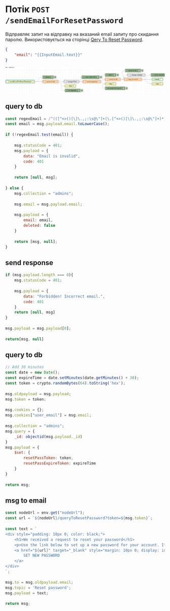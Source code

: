 # Потік `POST /sendEmailForResetPassword`

Відправляє запит на відправку на вказаний email запиту про скидання паролю. Використовується на сторінці  [Qery To Reset Password](page_querytoResetPassword.md). 

```json
{
	"email": "{{InputEmail.text}}"
}
```

![image-20230518173927486](media/image-20230518173927486.png)

## query to db

```js
const regexEmail = /^(([^<>()[\]\.,;:\s@\"]+(\.[^<>()[\]\.,;:\s@\"]+)*)|(\".+\"))@(([^<>()[\]\.,;:\s@\"]+\.)+[^<>()[\]\.,;:\s@\"]{2,})$/i;
const email = msg.payload.email.toLowerCase();

if (!regexEmail.test(email)) {

    msg.statusCode = 401;
    msg.payload = {
        data: "Email is invalid",
        code: 401
    }

    return [null, msg];

} else {
    msg.collection = "admins";

    msg.email = msg.payload.email;

    msg.payload = {
        email: email,
        deleted: false
    }

    return [msg, null];
} 

```

## send response

```js
if (msg.payload.length === 0){
    msg.statusCode = 401;

    msg.payload = {
        data: "Forbidden! Incorrect email.",
        code: 401
    }
    return [null, msg]
}

msg.payload = msg.payload[0];
    
return[msg, null]

```

## query to db

```js
// Add 30 minutes
const date = new Date();
const expireTime = date.setMinutes(date.getMinutes() + 30);
const token = crypto.randomBytes(64).toString('hex');

msg.oldpayload = msg.payload;
msg.token = token;

msg.cookies = {};
msg.cookies["user_email"] = msg.email;

msg.collection = "admins";
msg.query = {
    _id: objectid(msg.payload._id)
}
msg.payload = {
    $set: {
        resetPassToken: token,
        resetPassExpireToken: expireTime
    }
}

return msg;
```

## msg to email

```js
const nodeUrl = env.get("nodeUrl");
const url = `${nodeUrl}/queryToResetPassword?token=${msg.token}`;

const text = `
<div style="padding: 10px 0; color: black;">
    <h1>We received a request to reset your password</h1>
    <p>Use the link below to set up a new password for your account. If you did not request to reset your password, ignore this email and the link will expire on its own.</p>
    <a href="${url}" target="_blank" style="margin: 10px 0; display: inline-block; padding: 16px 36px; font-family: 'Source Sans Pro', Helvetica, Arial, sans-serif; font-size: 16px; color: #ffffff; text-decoration: none; border-radius: 6px; background: #2E3D49;">
        SET NEW PASSWORD
    </a>
</div>
`;

msg.to = msg.oldpayload.email;
msg.topic = 'Reset password';
msg.payload = text;

return msg;
```


